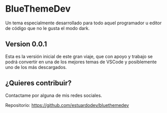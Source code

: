 # BlueThemeDev
Un tema especialmente desarrollado para todo aquel programador u editor de código que no le gusta el modo dark.

## Version 0.0.1
Esta es la versión inicial de este gran viaje, que con apoyo y trabajo se podrá convertir en una de los mejores temas de VSCode y posiblemente uno de los más descargados.

## ¿Quieres contribuir?
Contactame por alguna de mis redes sociales.

Repositorio: https://github.com/estuardodev/bluethemedev